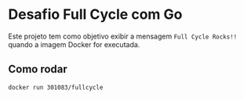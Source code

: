 # Desafio Full Cycle com Go

Este projeto tem como objetivo exibir a mensagem `Full Cycle Rocks!!` quando a imagem Docker for executada.

## Como rodar

```bash
docker run 301083/fullcycle
